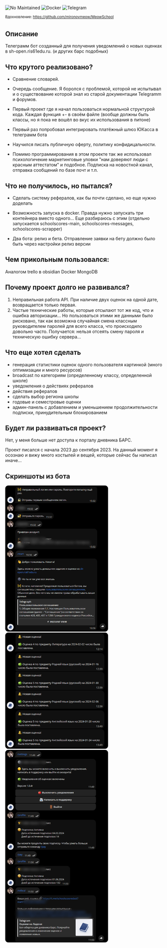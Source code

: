 ![No Maintained](https://img.shields.io/badge/Maintained%3F-no-red.svg)
![Docker](https://img.shields.io/badge/docker-%230db7ed.svg?logo=docker&logoColor=white)
![Telegram](https://img.shields.io/badge/aiogram-2CA5E0?logo=telegram&logoColor=white)

<sup>Вдохновление: https://github.com/mironovmeow/MeowSchool</sup>

## Описание
Телеграмм бот созданный для получения уведомлений о новых оценках в sh-open.ris61edu.ru. (и других барс подобных)

## Что крутого реализовано?

- Сравнение словарей. 

- Очередь сообщение. Я боролся с проблемой, которой не испытывал и о существование которой знал из старой документации Telegramm и форумов. 

- Первый проект где я начал пользоваться нормальной структурой кода. Каждая функция +- в своём файле (вообще должны быть классы, но я пока не вошёл во вкус их использования в питоне) 

- Первый раз попробовал интегрировать платёжный шлюз ЮКасса в телеграмм бота

- Научился писать публичную оферту, политику конфидицальности. 

- Помимо программирования в этом проекте так же использовал психологичекие маркетинговые уловки "нам доверяют люди с красным аттестатом" и подобное. Подписка на новостной канал, отправка сообщений по базе почт и т.п. 

## Что не получилось, но пытался?

- Сделать систему рефералов, как бы почти сделано, но еще нужно доделать

- Возможность запуска в docker. Правда нужно запускать три контейнера вместо одного... Еще разбираюсь с этим (отдельно запускается schoolscores-main, schoolscores-messages, schoolscores-scrapper)

- Два бота: релиз и бета. Отправление заявки на бету должно было быть через настройки релиз версии 
## Чем прикольным пользовался:

Аналогом trello в obsidian
Docker
MongoDB

## Почему проект долго не развивался?

1. Неправильная работа API. При наличие двух оценок на одной дате, возвращается только первая.
2. Частые технические работы, которые отсылают тот же код, что и ошибка авторизации... Но пользоваться этими же данными было рисковано, так как возможна случайная смена классным руководителем паролей для всего класса, что происходило довольно часто. Получается: нельзя отсеять смену пароля и техническую ошибку сервера...

## Что еще хотел сделать

- генерация статистики оценок одного пользователя картинкой (много оптимизации и много ресурсов)
- broadcast по категориям (определенному классу, определенной школе)
- уведомления о действиях рефералов
- действия рефералов
- сделать выбор региона школы
- годовые и семестровые оценки
- админ-панель с добавлением и уменьшением продолжительности подписки, принудительным блокированием

## Будет ли развиваться проект?

Нет, у меня больше нет доступа к порталу дневника БАРС.

Проект писался с начала 2023 до сентября 2023. На данный момент я осознаю и вижу много костылей и вещей, которые сейчас бы написал иначе...  

## Скриншоты из бота

<img src="https://github.com/notakeith/schoolscooresbot/blob/main/Screenshot1.png" width="330"/> <img src="https://github.com/notakeith/schoolscooresbot/blob/main/Screenshot2.png" width="330"/> <img src="https://github.com/notakeith/schoolscooresbot/blob/main/Screenshot3.png" width="330"/>
